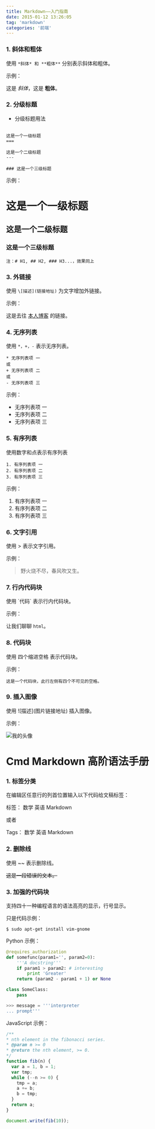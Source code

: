 ```yaml
---
title: Markdown——入门指南
date: 2015-01-12 13:26:05
tag: 'markdown'
categories: '前端'
---
```


### 1. 斜体和粗体

使用 `*斜体* 和 **粗体**` 分别表示斜体和粗体。

示例：

这是 *斜体*，这是 **粗体**。

### 2. 分级标题

- 分级标题用法

```

这是一个一级标题
===

这是一个二级标题
---

### 这是一个三级标题
```

示例：

这是一个一级标题
===

这是一个二级标题
---

### 这是一个三级标题


`注：# H1, ## H2, ### H3...，效果同上`

### 3. 外链接

使用 `\[描述](链接地址)` 为文字增加外链接。

示例：

这是去往 [本人博客](http://ghosertblog.github.com) 的链接。

### 4. 无序列表

使用 `*，+，-` 表示无序列表。

```
* 无序列表项 一
或
+ 无序列表项 二
或
- 无序列表项 三

```

示例：

+ 无序列表项 一
+ 无序列表项 二
+ 无序列表项 三

### 5. 有序列表

使用数字和点表示有序列表

```
1. 有序列表项 一
2. 有序列表项 二
3. 有序列表项 三

```

示例：

1. 有序列表项 一
2. 有序列表项 二
3. 有序列表项 三

### 6. 文字引用

使用 > 表示文字引用。

示例：

> 野火烧不尽，春风吹又生。

### 7. 行内代码块

使用 \`代码` 表示行内代码块。

示例：

让我们聊聊 `html`。

### 8.  代码块

使用 四个缩进空格 表示代码块。

示例：

    这是一个代码块，此行左侧有四个不可见的空格。

### 9.  插入图像

使用 \!\[描述](图片链接地址) 插入图像。

示例：

![我的头像](https://www.zybuluo.com/static/img/my_head.jpg)

# Cmd Markdown 高阶语法手册

### 1. 标签分类

在编辑区任意行的列首位置输入以下代码给文稿标签：

标签： 数学 英语 Markdown

或者

Tags： 数学 英语 Markdown

### 2. 删除线

使用 ~~ 表示删除线。

~~这是一段错误的文本。~~


### 3. 加强的代码块

支持四十一种编程语言的语法高亮的显示，行号显示。

只是代码示例：

```
$ sudo apt-get install vim-gnome
```

Python 示例：

```python
@requires_authorization
def somefunc(param1='', param2=0):
    '''A docstring'''
    if param1 > param2: # interesting
        print 'Greater'
    return (param2 - param1 + 1) or None

class SomeClass:
    pass

>>> message = '''interpreter
... prompt'''
```

JavaScript 示例：

``` javascript
/**
* nth element in the fibonacci series.
* @param n >= 0
* @return the nth element, >= 0.
*/
function fib(n) {
  var a = 1, b = 1;
  var tmp;
  while (--n >= 0) {
    tmp = a;
    a += b;
    b = tmp;
  }
  return a;
}

document.write(fib(10));
```

